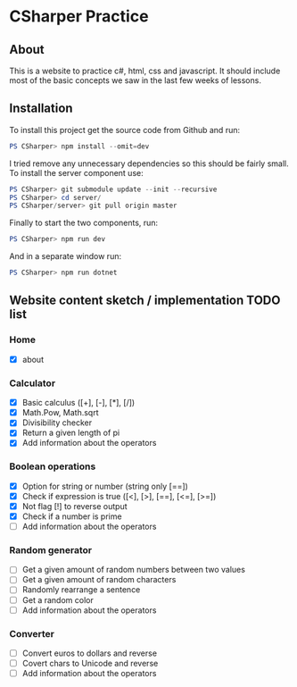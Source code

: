 # CSharper Practice

## About

This is a website to practice c#, html, css and javascript. It should include most of the basic concepts we saw in the last few weeks of lessons.

## Installation

To install this project get the source code from Github and run:

```powershell
PS CSharper> npm install --omit=dev
```

I tried remove any unnecessary dependencies so this should be fairly small.  
To install the server component use:

```powershell
PS CSharper> git submodule update --init --recursive
PS CSharper> cd server/
PS CSharper/server> git pull origin master
```

Finally to start the two components, run:

```powershell
PS CSharper> npm run dev
```

And in a separate window run:

```powershell
PS CSharper> npm run dotnet
```

## Website content sketch / implementation TODO list

### Home

- [x] about

### Calculator

- [x] Basic calculus ([+], [-], [*], [/])
- [x] Math.Pow, Math.sqrt
- [x] Divisibility checker
- [x] Return a given length of pi
- [x] Add information about the operators

### Boolean operations

- [x] Option for string or number (string only [==])
- [x] Check if expression is true ([<], [>], [==], [<=], [>=])
- [x] Not flag [!] to reverse output
- [x] Check if a number is prime
- [ ] Add information about the operators

### Random generator

- [ ] Get a given amount of random numbers between two values
- [ ] Get a given amount of random characters
- [ ] Randomly rearrange a sentence
- [ ] Get a random color
- [ ] Add information about the operators

### Converter

- [ ] Convert euros to dollars and reverse
- [ ] Covert chars to Unicode and reverse
- [ ] Add information about the operators
